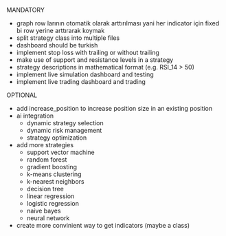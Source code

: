 MANDATORY
- graph row larının otomatik olarak arttırılması yani her indicator için fixed bi row yerine arttırarak koymak
- split strategy class into multiple files
- dashboard should be turkish
- implement stop loss with trailing or without trailing
- make use of support and resistance levels in a strategy
- strategy descriptions in mathematical format (e.g. RSI_14 > 50)
- implement live simulation dashboard and testing
- implement live trading dashboard and trading

OPTIONAL
- add increase_position to increase position size in an existing position
- ai integration
    - dynamic strategy selection
    - dynamic risk management
    - strategy optimization
- add more strategies
    - support vector machine
    - random forest
    - gradient boosting
    - k-means clustering
    - k-nearest neighbors
    - decision tree
    - linear regression
    - logistic regression
    - naive bayes
    - neural network
- create more convinient way to get indicators (maybe a class)
